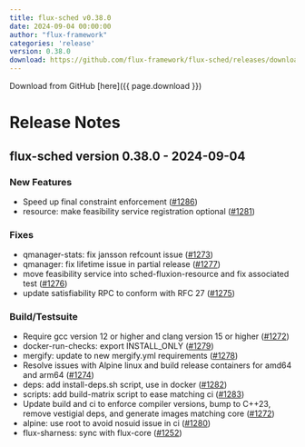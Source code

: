 ```yaml
---
title: flux-sched v0.38.0
date: 2024-09-04 00:00:00
author: "flux-framework"
categories: 'release'
version: 0.38.0
download: https://github.com/flux-framework/flux-sched/releases/download/v0.38.0/flux-sched-0.38.0.tar.gz
---
```


Download from GitHub [here]({{ page.download }})

# Release Notes

flux-sched version 0.38.0 - 2024-09-04
--------------------------------------

### New Features
 * Speed up final constraint enforcement ([#1286](https://github.com/flux-framework/flux-sched/issues/1286))
 * resource: make feasibility service registration optional ([#1281](https://github.com/flux-framework/flux-sched/issues/1281))

### Fixes
 * qmanager-stats: fix jansson refcount issue ([#1273](https://github.com/flux-framework/flux-sched/issues/1273))
 * qmanager: fix lifetime issue in partial release ([#1277](https://github.com/flux-framework/flux-sched/issues/1277))
 * move feasibility service into sched-fluxion-resource and fix
   associated test ([#1276](https://github.com/flux-framework/flux-sched/issues/1276))
 * update satisfiability RPC to conform with RFC 27 ([#1275](https://github.com/flux-framework/flux-sched/issues/1275))

### Build/Testsuite
 * Require gcc version 12 or higher and clang version 15 or higher
   ([#1272](https://github.com/flux-framework/flux-sched/issues/1272))
 * docker-run-checks: export INSTALL_ONLY ([#1279](https://github.com/flux-framework/flux-sched/issues/1279))
 * mergify: update to new mergify.yml requirements ([#1278](https://github.com/flux-framework/flux-sched/issues/1278))
 * Resolve issues with Alpine linux and build release containers for
   amd64 and arm64 ([#1274](https://github.com/flux-framework/flux-sched/issues/1274))
 * deps: add install-deps.sh script, use in docker ([#1282](https://github.com/flux-framework/flux-sched/issues/1282))
 * scripts: add build-matrix script to ease matching ci ([#1283](https://github.com/flux-framework/flux-sched/issues/1283))
 * Update build and ci to enforce compiler versions, bump to C++23,
   remove vestigial deps, and generate images matching core ([#1272](https://github.com/flux-framework/flux-sched/issues/1272))
 * alpine: use root to avoid nosuid issue in ci ([#1280](https://github.com/flux-framework/flux-sched/issues/1280))
 * flux-sharness: sync with flux-core ([#1252](https://github.com/flux-framework/flux-sched/issues/1252))

